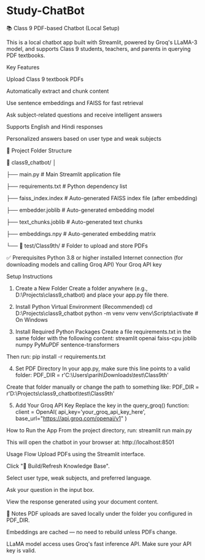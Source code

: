 # Study-ChatBot

📚 Class 9 PDF-based Chatbot (Local Setup)

This is a local chatbot app built with Streamlit, powered by Groq's LLaMA-3 model, and supports Class 9 students, teachers, and parents in querying PDF textbooks.
 
Key Features

Upload Class 9 textbook PDFs

Automatically extract and chunk content

Use sentence embeddings and FAISS for fast retrieval

Ask subject-related questions and receive intelligent answers

Supports English and Hindi responses

Personalized answers based on user type and weak subjects




📂 Project Folder Structure

📁 class9_chatbot/
│

├── main.py                  # Main Streamlit application file

├── requirements.txt        # Python dependency list

├── faiss_index.index       # Auto-generated FAISS index file (after embedding)

├── embedder.joblib         # Auto-generated embedding model

├── text_chunks.joblib      # Auto-generated text chunks

├── embeddings.npy          # Auto-generated embedding matrix

└── 📁 test/Class9th/        # Folder to upload and store PDFs


✅ Prerequisites
Python 3.8 or higher installed
Internet connection (for downloading models and calling Groq API)
Your Groq API key


 Setup Instructions
1. Create a New Folder
Create a folder anywhere (e.g., D:\Projects\class9_chatbot) and place your app.py file there.
2. Install Python Virtual Environment (Recommended)
cd D:\Projects\class9_chatbot
python -m venv venv
venv\Scripts\activate    # On Windows

3. Install Required Python Packages
Create a file requirements.txt in the same folder with the following content:
streamlit
openai
faiss-cpu
joblib
numpy
PyMuPDF
sentence-transformers

Then run:
pip install -r requirements.txt

4. Set PDF Directory
In your app.py, make sure this line points to a valid folder:
PDF_DIR = r'C:\Users\parih\Downloads\test\Class9th'

Create that folder manually or change the path to something like:
PDF_DIR = r'D:\Projects\class9_chatbot\test\Class9th'

5. Add Your Groq API Key
Replace the key in the query_groq() function:
client = OpenAI(
    api_key='your_groq_api_key_here',
    base_url="https://api.groq.com/openai/v1"
)

How to Run the App
From the project directory, run:
streamlit run main.py

This will open the chatbot in your browser at:
http://localhost:8501

Usage Flow
Upload PDFs using the Streamlit interface.


Click "🔁 Build/Refresh Knowledge Base".


Select user type, weak subjects, and preferred language.


Ask your question in the input box.


View the response generated using your document content.


📝 Notes
PDF uploads are saved locally under the folder you configured in PDF_DIR.


Embeddings are cached — no need to rebuild unless PDFs change.


LLaMA model access uses Groq's fast inference API. Make sure your API key is valid.




